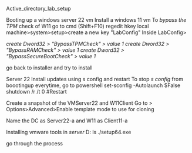 Active_directory_lab_setup

Booting up a windows server 22 vm
Install a windows 11 vm 
To *bypass the TPM* check of W11
go to cmd (Shift+F10)
regedit
hkey local machine>system>setup>create a new key "LabConfig"
Inside LabConfig> 

*create Dword32 > "BypassTPMCheck" > value 1
create Dword32 > "BypassRAMCheck" > value 1
create Dword32 > "BypassSecureBootCheck" > value 1*

go back to installer and try to install


Server 22
Install updates using s config and restart
To stop *s config* from boootingup everytime,
go to powershell
set-sconfig -Autolaunch $False
shutdown /r /t 0  #Restart

Create a snapshot of the VMServer22 and W11Client
Go to > Options>Advanced>Enable template mode to use for cloning 

Name the DC as Server22-a and W11 as Client11-a

Installing vmware tools in *server*
D:
ls
./setup64.exe

go through the process